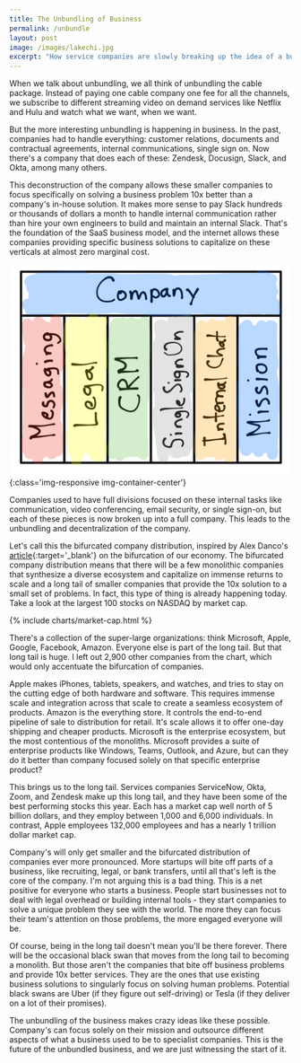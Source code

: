 ```yaml
---
title: The Unbundling of Business
permalink: /unbundle
layout: post
image: /images/lakechi.jpg
excerpt: "How service companies are slowly breaking up the idea of a business. Introducing the idea of a bifurcated company distribution: a few monolithic companies built on powerful ecosystems and a long tail of smaller companies focused on their core competency."
---
```

When we talk about unbundling, we all think of unbundling the cable package. Instead of paying one cable company one fee for all the channels, we subscribe to different streaming video on demand services like Netflix and Hulu and watch what we want, when we want.

But the more interesting unbundling is happening in business. In the past, companies had to handle everything: customer relations, documents and contractual agreements, internal communications, single sign on. Now there's a company that does each of these: Zendesk, Docusign, Slack, and Okta, among many others.

This deconstruction of the company allows these smaller companies to focus specifically on solving a business problem 10x better than a company's in-house solution. It makes more sense to pay Slack hundreds or thousands of dollars a month to handle internal communication rather than hire your own engineers to build and maintain an internal Slack. That's the foundation of the SaaS business model, and the internet allows these companies providing specific business solutions to capitalize on these verticals at almost zero marginal cost.

![](/images/companybundle.jpg){:class='img-responsive img-container-center'}

Companies used to have full divisions focused on these internal tasks like communication, video conferencing, email security, or single sign-on, but each of these pieces is now broken up into a full company. This leads to the unbundling and decentralization of the company.

Let's call this the bifurcated company distribution, inspired by Alex Danco's [article](https://alexdanco.com/2015/12/17/taylor-swift-ios-and-the-access-economy-why-the-normal-distribution-is-vanishing/){:target='_blank'} on the bifurcation of our economy. The bifurcated company distribution means that there will be a few monolithic companies that synthesize a diverse ecosystem and capitalize on immense returns to scale and a long tail of smaller companies that provide the 10x solution to a small set of problems. In fact, this type of thing is already happening today. Take a look at the largest 100 stocks on NASDAQ by market cap.

{% include charts/market-cap.html %}

There's a collection of the super-large organizations: think Microsoft, Apple, Google, Facebook, Amazon. Everyone else is part of the long tail. But that long tail is huge. I left out 2,900 other companies from the chart, which would only accentuate the bifurcation of companies.

Apple makes iPhones, tablets, speakers, and watches, and tries to stay on the cutting edge of both hardware and software. This requires immense scale and integration across that scale to create a seamless ecosystem of products. Amazon is the everything store. It controls the end-to-end pipeline of sale to distribution for retail. It's scale allows it to offer one-day shipping and cheaper products. Microsoft is the enterprise ecosystem, but the most contentious of the monoliths. Microsoft provides a suite of enterprise products like Windows, Teams, Outlook, and Azure, but can they do it better than company focused solely on that specific enterprise product?

This brings us to the long tail. Services companies ServiceNow, Okta, Zoom, and Zendesk make up this long tail, and they have been some of the best performing stocks this year. Each has a market cap well north of 5 billion dollars, and they employ between 1,000 and 6,000 individuals. In contrast, Apple employees 132,000 employees and has a nearly 1 trillion dollar market cap.

Company's will only get smaller and the bifurcated distribution of companies ever more pronounced. More startups will bite off parts of a business, like recruiting, legal, or bank transfers, until all that's left is the core of the company. I'm not arguing this is a bad thing. This is a net positive for everyone who starts a business. People start businesses not to deal with legal overhead or building internal tools - they start companies to solve a unique problem they see with the world. The more they can focus their team's attention on those problems, the more engaged everyone will be.

Of course, being in the long tail doesn't mean you'll be there forever. There will be the occasional black swan that moves from the long tail to becoming a monolith. But those aren't the companies that bite off business problems and provide 10x better services. They are the ones that use existing business solutions to singularly focus on solving human problems. Potential black swans are Uber (if they figure out self-driving) or Tesla (if they deliver on a lot of their promises).

The unbundling of the business makes crazy ideas like these possible. Company's can focus solely on their mission and outsource different aspects of what a business used to be to specialist companies. This is the future of the unbundled business, and we are just witnessing the start of it.

<!-- Counterintuitively, the greater the bifurcation of the company distribution in a particular industry, the higher likelihood of a black swan. Unbundling the business lowers the barrier for entry for individuals to tackle new problems like climate change, autonomous driving, or brain machine interfaces. Extreme bifurcation is the consequence of operating in a playing field where value creation is unbounded by physical limits. It's also what creates innovation: the off chance of an individual synthesizing a solution to the hard problems we face. -->